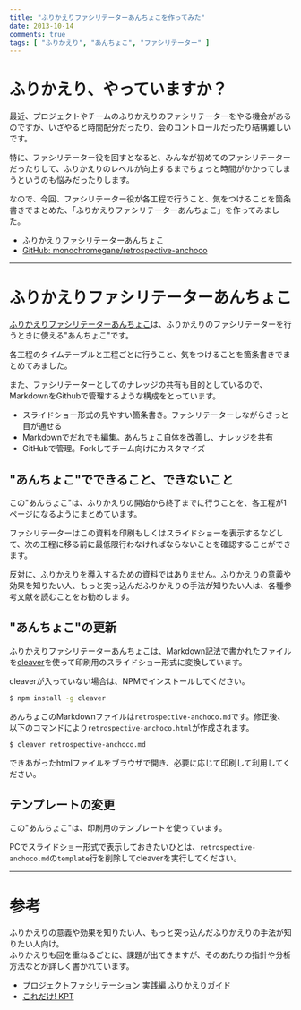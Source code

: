 ```yaml
---
title: "ふりかえりファシリテーターあんちょこを作ってみた"
date: 2013-10-14
comments: true
tags: [ "ふりかえり", "あんちょこ", "ファシリテーター" ]
---
```


# ふりかえり、やっていますか？

最近、プロジェクトやチームのふりかえりのファシリテーターをやる機会があるのですが、いざやると時間配分だったり、会のコントロールだったり結構難しいです。

特に、ファシリテーター役を回すとなると、みんなが初めてのファシリテーターだったりして、ふりかえりのレベルが向上するまでちょっと時間がかかってしまうというのも悩みだったりします。

なので、今回、ファシリテーター役が各工程で行うこと、気をつけることを箇条書きでまとめた、「ふりかえりファシリテーターあんちょこ」を作ってみました。

- [ふりかえりファシリテーターあんちょこ](/retrospective-anchoco/retrospective-anchoco.html)
- [GitHub: monochromegane/retrospective-anchoco](https://github.com/monochromegane/retrospective-anchoco)

<hr />

# ふりかえりファシリテーターあんちょこ

[ふりかえりファシリテーターあんちょこ](/retrospective-anchoco/retrospective-anchoco.html)は、ふりかえりのファシリテーターを行うときに使える"あんちょこ"です。

各工程のタイムテーブルと工程ごとに行うこと、気をつけることを箇条書きでまとめてみました。

また、ファシリテーターとしてのナレッジの共有も目的としているので、MarkdownをGithubで管理するような構成をとっています。

- スライドショー形式の見やすい箇条書き。ファシリテーターしながらさっと目が通せる
- Markdownでだれでも編集。あんちょこ自体を改善し、ナレッジを共有
- GitHubで管理。Forkしてチーム向けにカスタマイズ



## "あんちょこ"でできること、できないこと

この"あんちょこ"は、ふりかえりの開始から終了までに行うことを、各工程が1ページになるようにまとめています。

ファシリテーターはこの資料を印刷もしくはスライドショーを表示するなどして、次の工程に移る前に最低限行わなければならないことを確認することができます。

反対に、ふりかえりを導入するための資料ではありません。ふりかえりの意義や効果を知りたい人、もっと突っ込んだふりかえりの手法が知りたい人は、各種参考文献を読むことをお勧めします。


## "あんちょこ"の更新

ふりかえりファシリテーターあんちょこは、Markdown記法で書かれたファイルを[cleaver](http://jdan.github.io/cleaver/)を使って印刷用のスライドショー形式に変換しています。

cleaverが入っていない場合は、NPMでインストールしてください。

```bash
$ npm install -g cleaver
```

あんちょこのMarkdownファイルは`retrospective-anchoco.md`です。修正後、以下のコマンドにより`retrospective-anchoco.html`が作成されます。

```bash
$ cleaver retrospective-anchoco.md
```

できあがったhtmlファイルをブラウザで開き、必要に応じて印刷して利用してください。


## テンプレートの変更

この"あんちょこ"は、印刷用のテンプレートを使っています。

PCでスライドショー形式で表示しておきたいひとは、`retrospective-anchoco.md`の`template`行を削除してcleaverを実行してください。

<hr />

# 参考

ふりかえりの意義や効果を知りたい人、もっと突っ込んだふりかえりの手法が知りたい人向け。  
ふりかえりも回を重ねるごとに、課題が出てきますが、そのあたりの指針や分析方法などが詳しく書かれています。

- [プロジェクトファシリテーション 実践編 ふりかえりガイド](http://www.objectclub.jp/download/files/pf/RetrospectiveMeetingGuide.pdf)
- [これだけ! KPT](http://www.amazon.co.jp/%E3%81%93%E3%82%8C%E3%81%A0%E3%81%91-KPT-%E5%A4%A9%E9%87%8E-%E5%8B%9D/dp/4799102753)


